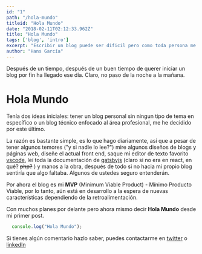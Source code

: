 ```yaml
---
id: "1"
path: "/hola-mundo"
titleid: "Hola Mundo"
date: "2018-02-11T02:12:33.962Z"
title: "Hola Mundo"
tags: ['blog', 'intro']
excerpt: "Escribir un blog puede ser dificil pero como toda persona me gustan los retos, en este articulo quiero presentarme a la comunidad y decir Hello World"
author: "Hans García"
---
```


Después de un tiempo, después  de un buen tiempo de querer iniciar un blog por fin ha llegado ese día. Claro, no paso de la noche a la mañana.

# Hola Mundo

Tenía dos ideas iniciales: tener un blog personal sin ningun tipo de tema en específico o un blog técnico enfocado al área profesional, me he decidido por este último.

La razón es bastante simple, es lo que hago diariamente, así que a pesar de tener algunos temores ("y si nadie lo lee?") mire algunos diseños de blogs y páginas web, diseñe el actual front end, saque mi editor de texto favorito [vscode](https://code.visualstudio.com/), leí toda la documentación de [gatsbyjs](https://www.gatsbyjs.org/) (claro si no era en react, en qué? ~~php?~~ ) y manos a la obra, después de todo si no hacia mi propio blog sentiría que algo faltaba. Algunos de ustedes seguro entenderán.

Por ahora el blog es mi **MVP** (Minimum Viable Product) - Mínimo Producto Viable, por lo tanto, aún está en desarrollo a la espera de nuevas características dependiendo de la retroalimentación. 

Con muchos planes por delante pero ahora mismo decir **Hola Mundo** desde mi primer post.

```javascript
  console.log("Hola Mundo");
```

Si tienes algún comentario hazlo saber, puedes contactarme en [twitter](https://twitter.com/HansLGarcia) o [linkedIn](https://www.linkedin.com/in/hansgarcia/)